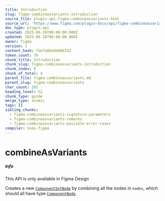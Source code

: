```yaml
---
title: Introduction
slug: figma-combineasvariants-introduction
source_file: plugin-api-figma-combineasvariants.html
source_url: 'https://www.figma.com/plugin-docs/api/figma-combineasvariants/'
doc_type: plugin-api
created: 2025-06-26T00:00:00.000Z
updated: 2025-06-26T00:00:00.000Z
owner: figma
version: 1
content_hash: fbe7a06e0e006152
token_count: 76
chunk_title: Introduction
chunk_slug: figma-combineasvariants-introduction
chunk_index: 0
chunk_of_total: 4
parent_file: figma-combineasvariants.md
parent_slug: figma-combineasvariants
char_count: 265
heading_level: h2
chunk_type: guide
merge_type: atomic
tags: []
sibling_chunks:
  - figma-combineasvariants-signature-parameters
  - figma-combineasvariants-remarks
  - figma-combineasvariants-possible-error-cases
compiler: noos-figma
---
```


# combineAsVariants

##### info

This API is only available in Figma Design

Creates a new [`ComponentSetNode`](/plugin-docs/api/ComponentSetNode/) by combining all the nodes in `nodes`, which should all have type [`ComponentNode`](/plugin-docs/api/ComponentNode/).
